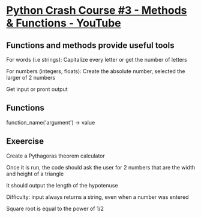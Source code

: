 # [Python Crash Course #3 - Methods &amp; Functions - YouTube](https://youtu.be/bsoR7xI5C9g?list=PL4cUxeGkcC9goeb7U1FXFdNszWetCmhfB "Python Crash Course #3 - Methods &amp; Functions - YouTube")

## Functions and methods provide useful tools

For words (i.e strings): Capitalize every letter or get the number of letters

For numbers (integers, floats): Create the absolute number, selected the larger of 2 numbers

Get input or pront output

## Functions

function_name('argument') -> value

## Exeercise

Create a Pythagoras theorem calculator

Once it is run, the code should ask the user for 2 numbers that are the width and height of a triangle

It should output the length of the hypotenuse

Difficulty: input always returns a string, even when a number was entered

Square root is equal to the power of 1/2
